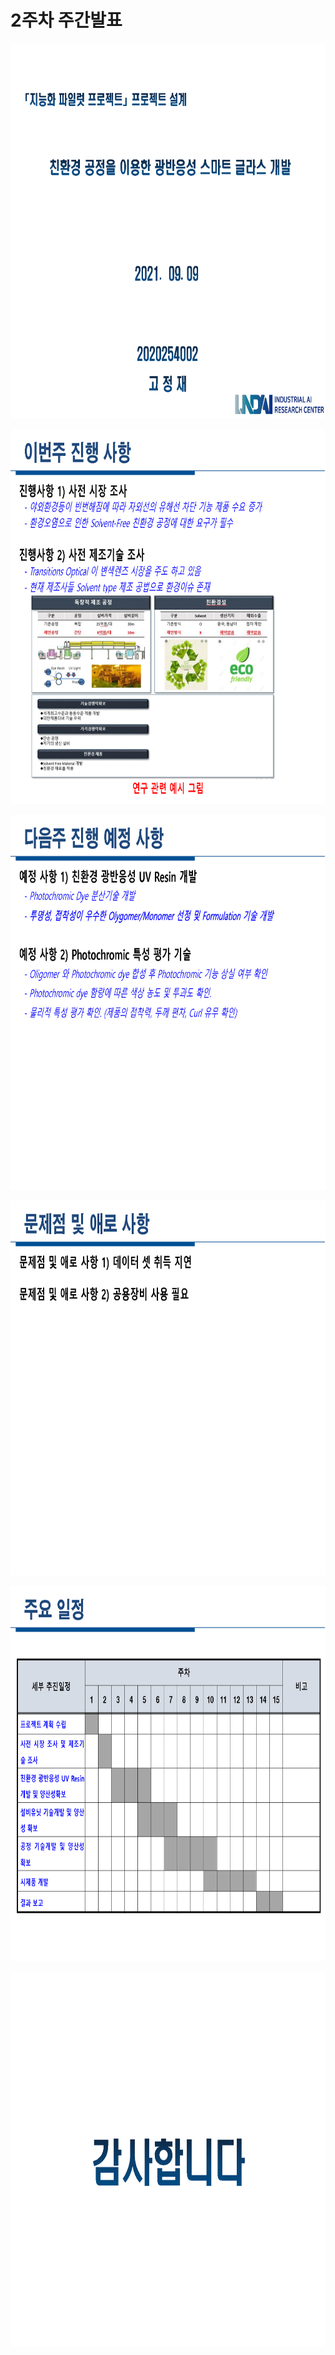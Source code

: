 # **2주차 주간발표** 

<p align="left" margin=100>  <img src="https://github.com/kjj3436/industrial-AI/blob/master/images/2021-09-09지능화파일럿_%202주차주간발표1.png"  width="900" height="600"> </p>
<p align="left" margin=100>  <img src="https://github.com/kjj3436/industrial-AI/blob/master/images/2021-09-09지능화파일럿_%202주차주간발표2.png"  width="900" height="600"> </p>
<p align="left" margin=100>  <img src="https://github.com/kjj3436/industrial-AI/blob/master/images/2021-09-09지능화파일럿_%202주차주간발표3.png"  width="900" height="600"> </p>
<p align="left" margin=100>  <img src="https://github.com/kjj3436/industrial-AI/blob/master/images/2021-09-09지능화파일럿_%202주차주간발표4.png"  width="900" height="600"> </p>
<p align="left" margin=100>  <img src="https://github.com/kjj3436/industrial-AI/blob/master/images/2021-09-09지능화파일럿_%202주차주간발표5.png"  width="900" height="600"> </p>
<p align="left" margin=100>  <img src="https://github.com/kjj3436/industrial-AI/blob/master/images/2021-09-09지능화파일럿_%202주차주간발표6.png"  width="900" height="600"> </p>
